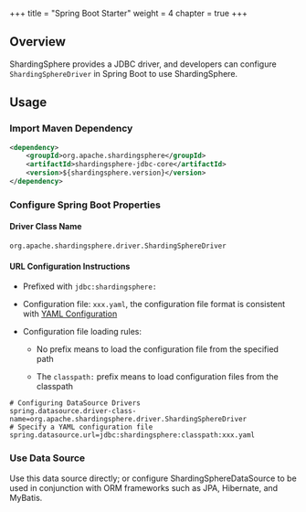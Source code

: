 +++
title = "Spring Boot Starter"
weight = 4
chapter = true
+++

## Overview

ShardingSphere provides a JDBC driver, and developers can configure `ShardingSphereDriver` in Spring Boot to use ShardingSphere.
## Usage

### Import Maven Dependency

```xml
<dependency>
    <groupId>org.apache.shardingsphere</groupId>
    <artifactId>shardingsphere-jdbc-core</artifactId>
    <version>${shardingsphere.version}</version>
</dependency>
```

### Configure Spring Boot Properties

#### Driver Class Name

`org.apache.shardingsphere.driver.ShardingSphereDriver`

#### URL Configuration Instructions

- Prefixed with `jdbc:shardingsphere:`

- Configuration file: `xxx.yaml`, the configuration file format is consistent with [YAML Configuration](/en/user-manual/shardingsphere-jdbc/yaml-config)

- Configuration file loading rules:

  - No prefix means to load the configuration file from the specified path

  - The `classpath:` prefix means to load configuration files from the classpath

```properties
# Configuring DataSource Drivers
spring.datasource.driver-class-name=org.apache.shardingsphere.driver.ShardingSphereDriver
# Specify a YAML configuration file
spring.datasource.url=jdbc:shardingsphere:classpath:xxx.yaml
```

### Use Data Source

Use this data source directly; or configure ShardingSphereDataSource to be used in conjunction with ORM frameworks such as JPA, Hibernate, and MyBatis.
